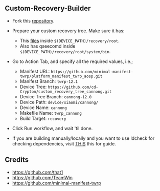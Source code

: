 ## Custom-Recovery-Builder

- Fork this [repository](https://github.com/cd-Spidey/Custom-Recovery-Builder).

- Prepare your custom recovery tree. Make sure it has:
  - This [files](https://github.com/that1/ldcheck) inside `$(DEVICE_PATH)/recovery/root`.
  - Also has qseecomd inside `$(DEVICE_PATH)/recovery/root/system/bin`.

- Go to Action Tab, and specify all the required values, i.e.;
  - Manifest URL: `https://github.com/minimal-manifest-twrp/platform_manifest_twrp_aosp.git`
  - Manifest Branch: `twrp-12.1`
  - Device Tree: `https://github.com/cd-Crypton/custom_recovery_tree_cannong.git`
  - Device Tree Branch: `cannong-12.0`
  - Device Path: `device/xiaomi/cannong/`
  - Device Name: `cannong`
  - Makefile Name: `twrp_cannong`
  - Build Target: `recovery`

- Click Run workflow, and wait 'til done.

- If you are building manually/locally and you want to use ldcheck for checking dependencies, visit [THIS](https://github.com/TeamWin/android_device_qcom_twrp-common/tree/android-11#using-ldcheck-to-find-dependencies) this for guide.

## Credits
- https://github.com/that1
- https://github.com/TeamWin
- https://github.com/minimal-manifest-twrp
